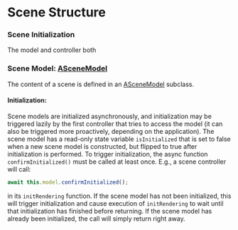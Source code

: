 # Scene Structure


### Scene Initialization
The model and controller both 

### Scene Model: [ASceneModel](./ASceneModel.ts)
The content of a scene is defined in an [ASceneModel](./ASceneModel.ts) subclass.


#### Initialization:
Scene models are initialized asynchronously, and initialization may be triggered lazily by the first controller that tries to access the model (it can also be triggered more proactively, depending on the application). The scene model has a read-only state variable `isInitialized` that is set to false when a new scene model is constructed, but flipped to true after initialization is performed. To trigger initialization, the async function `confirmInitialized()` must be called at least once. E.g., a scene controller will call:
```typescript
await this.model.confirmInitialized();
```
in its `initRendering` function. If the scene model has not been initialized, this will trigger initialization and cause execution of `initRendering` to wait until that initialization has finished before returning. If the scene model has already been initialized, the call will simply return right away.





